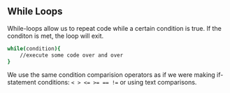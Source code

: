 ## While Loops
While-loops allow us to repeat code while a certain condition is true. If the conditon is met, the loop will exit. <br/>
```bash
while(condition){
	//execute some code over and over
}
```
We use the same condition comparision operators as if we were making if-statement conditions: `< > <= >= == !=` or using text comparisons.
